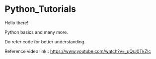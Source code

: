 # Python_Tutorials

Hello there!

Python basics and many more.

Do refer code for better understanding.

Reference video link::
https://www.youtube.com/watch?v=_uQrJ0TkZlc
